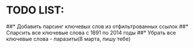 # TODO LIST:
##* Добавить парсинг ключевых слов из отфильтрованных ссылок
##* Спарсить все ключевые слова с 1891 по 2014 годы
##* Убрать все ключевые слова - паразиты(8 марта, пишу тебе)
